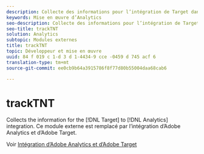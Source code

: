 ```yaml
---
description: Collecte des informations pour l’intégration de Target dans Analytics. Ce module externe est remplacé par l’intégration d’Adobe Analytics et d’Adobe Target.
keywords: Mise en œuvre d’Analytics
seo-description: Collecte des informations pour l’intégration de Target dans Analytics. Ce module externe est remplacé par l’intégration d’Adobe Analytics et d’Adobe Target.
seo-title: trackTNT
solution: Analytics
subtopic: Modules externes
title: trackTNT
topic: Développeur et mise en œuvre
uuid: 84 f 019 c 1-d 3 d 1-4434-9 cce -0459 d 745 acf 6
translation-type: tm+mt
source-git-commit: ee0cb9b64a3915786f8f77d80b55004daa68cab6

---
```



# trackTNT

Collects the information for the [!DNL Target] to [!DNL Analytics] integration. Ce module externe est remplacé par l’intégration d’Adobe Analytics et d’Adobe Target.

Voir [Intégration d’Adobe Analytics et d’Adobe Target](https://marketing.adobe.com/resources/help/en_US/target/a4t/)

